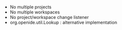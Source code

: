 * No multiple projects
* No multiple workspaces
* No project/workspace change listener
* org.openide.util.Lookup : alternative implementation